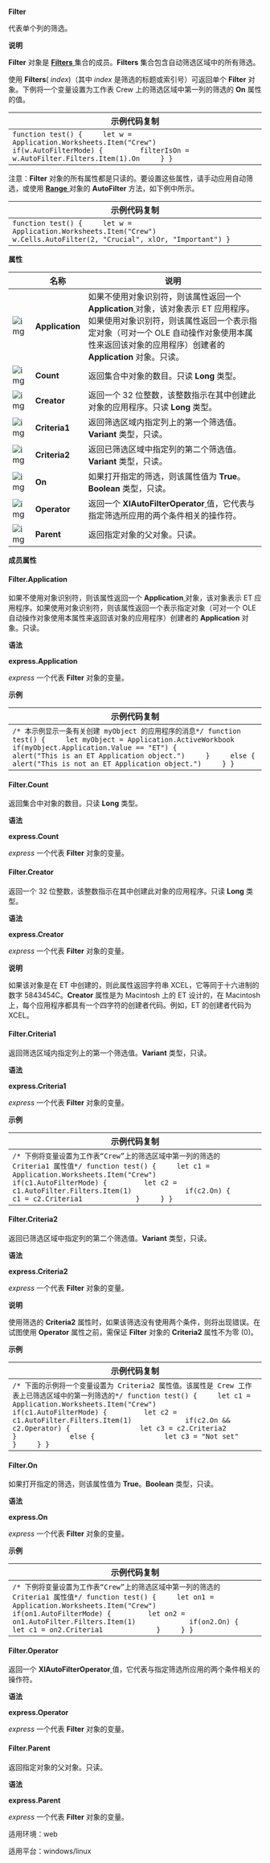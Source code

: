 **Filter**



代表单个列的筛选。

**说明**

**Filter** 对象是 [**Filters** ](https://qn.cache.wpscdn.cn/encs/doc/office_v19/apiObjectTemplate.htm?page=topics/WPS%20%E5%9F%BA%E7%A1%80%E6%8E%A5%E5%8F%A3/%E8%A1%A8%E6%A0%BC%20API%20%E5%8F%82%E8%80%83/Filters/Filters%20.htm#jsObject_Filters)集合的成员。**Filters** 集合包含自动筛选区域中的所有筛选。

使用 **Filters**( *index*)（其中 *index* 是筛选的标题或索引号）可返回单个 **Filter** 对象。下例将一个变量设置为工作表 Crew 上的筛选区域中第一列的筛选的 **On** 属性的值。

| 示例代码复制                                                 |
| ------------------------------------------------------------ |
| `function test() {     let w = Application.Worksheets.Item("Crew")     if(w.AutoFilterMode) {         filterIsOn = w.AutoFilter.Filters.Item(1).On     } }` |

注意：**Filter** 对象的所有属性都是只读的。要设置这些属性，请手动应用自动筛选，或使用 [**Range** ](https://qn.cache.wpscdn.cn/encs/doc/office_v19/apiObjectTemplate.htm?page=topics/WPS%20%E5%9F%BA%E7%A1%80%E6%8E%A5%E5%8F%A3/%E8%A1%A8%E6%A0%BC%20API%20%E5%8F%82%E8%80%83/Range/Range%20.htm#jsObject_Range)对象的 **AutoFilter** 方法，如下例中所示。

| 示例代码复制                                                 |
| ------------------------------------------------------------ |
| `function test() {     let w = Application.Worksheets.Item("Crew")          w.Cells.AutoFilter(2, "Crucial", xlOr, "Important") }` |

**属性**

|                                                              | 名称            | 说明                                                         |
| ------------------------------------------------------------ | --------------- | ------------------------------------------------------------ |
| ![img](https://qn.cache.wpscdn.cn/encs/doc/office_v19/gif/properties.gif) | **Application** | 如果不使用对象识别符，则该属性返回一个 **Application**[ ](https://qn.cache.wpscdn.cn/encs/doc/office_v19/apiObjectTemplate.htm?page=topics/WPS%20%E5%9F%BA%E7%A1%80%E6%8E%A5%E5%8F%A3/%E8%A1%A8%E6%A0%BC%20API%20%E5%8F%82%E8%80%83/Application/Application%20.htm#jsObject_Application)对象，该对象表示 ET 应用程序。如果使用对象识别符，则该属性返回一个表示指定对象（可对一个 OLE 自动操作对象使用本属性来返回该对象的应用程序）创建者的 **Application** 对象。只读。 |
| ![img](https://qn.cache.wpscdn.cn/encs/doc/office_v19/gif/properties.gif) | **Count**       | 返回集合中对象的数目。只读 **Long** 类型。                   |
| ![img](https://qn.cache.wpscdn.cn/encs/doc/office_v19/gif/properties.gif) | **Creator**     | 返回一个 32 位整数，该整数指示在其中创建此对象的应用程序。只读 **Long** 类型。 |
| ![img](https://qn.cache.wpscdn.cn/encs/doc/office_v19/gif/properties.gif) | **Criteria1**   | 返回筛选区域内指定列上的第一个筛选值。**Variant** 类型，只读。 |
| ![img](https://qn.cache.wpscdn.cn/encs/doc/office_v19/gif/properties.gif) | **Criteria2**   | 返回已筛选区域中指定列的第二个筛选值。**Variant** 类型，只读。 |
| ![img](https://qn.cache.wpscdn.cn/encs/doc/office_v19/gif/properties.gif) | **On**          | 如果打开指定的筛选，则该属性值为 **True**。**Boolean** 类型，只读。 |
| ![img](https://qn.cache.wpscdn.cn/encs/doc/office_v19/gif/properties.gif) | **Operator**    | 返回一个 **XlAutoFilterOperator**[ ](https://qn.cache.wpscdn.cn/encs/doc/office_v19/topics/WPS%20%E5%9F%BA%E7%A1%80%E6%8E%A5%E5%8F%A3/%E8%A1%A8%E6%A0%BC%20API%20%E5%8F%82%E8%80%83/%E6%9E%9A%E4%B8%BE/XlAutoFilterOperator%20%E6%9E%9A%E4%B8%BE.html)值，它代表与指定筛选所应用的两个条件相关的操作符。 |
| ![img](https://qn.cache.wpscdn.cn/encs/doc/office_v19/gif/properties.gif) | **Parent**      | 返回指定对象的父对象。只读。                                 |

**成员属性**

#### **Filter.Application**

如果不使用对象识别符，则该属性返回一个 **Application**[ ](https://qn.cache.wpscdn.cn/encs/doc/office_v19/apiObjectTemplate.htm?page=topics/WPS%20%E5%9F%BA%E7%A1%80%E6%8E%A5%E5%8F%A3/%E8%A1%A8%E6%A0%BC%20API%20%E5%8F%82%E8%80%83/Application/Application%20.htm#jsObject_Application)对象，该对象表示 ET 应用程序。如果使用对象识别符，则该属性返回一个表示指定对象（可对一个 OLE 自动操作对象使用本属性来返回该对象的应用程序）创建者的 **Application** 对象。只读。

**语法**

**express.Application**

*express*   一个代表 **Filter** 对象的变量。

**示例**

| 示例代码复制                                                 |
| ------------------------------------------------------------ |
| `/* 本示例显示一条有关创建 myObject 的应用程序的消息*/ function test() {     let myObject = Application.ActiveWorkbook     if(myObject.Application.Value == "ET") {         alert("This is an ET Application object.")     }     else {         alert("This is not an ET Application object.")     } }` |

#### **Filter.Count**

返回集合中对象的数目。只读 **Long** 类型。

**语法**

**express.Count**

*express*   一个代表 **Filter** 对象的变量。

#### **Filter.Creator**

返回一个 32 位整数，该整数指示在其中创建此对象的应用程序。只读 **Long** 类型。

**语法**

**express.Creator**

*express*   一个代表 **Filter** 对象的变量。

**说明**

如果该对象是在 ET 中创建的，则此属性返回字符串 XCEL，它等同于十六进制的数字 5843454C。**Creator** 属性是为 Macintosh 上的 ET 设计的，在 Macintosh 上，每个应用程序都具有一个四字符的创建者代码。例如，ET 的创建者代码为 XCEL。

#### **Filter.Criteria1**

返回筛选区域内指定列上的第一个筛选值。**Variant** 类型，只读。

**语法**

**express.Criteria1**

*express*   一个代表 **Filter** 对象的变量。

**示例**

| 示例代码复制                                                 |
| ------------------------------------------------------------ |
| `/* 下例将变量设置为工作表“Crew”上的筛选区域中第一列的筛选的 Criteria1 属性值*/ function test() {     let c1 = Application.Worksheets.Item("Crew")     if(c1.AutoFilterMode) {         let c2 = c1.AutoFilter.Filters.Item(1)             if(c2.On) {                  c1 = c2.Criteria1             }     } }` |

#### **Filter.Criteria2**

返回已筛选区域中指定列的第二个筛选值。**Variant** 类型，只读。

**语法**

**express.Criteria2**

*express*   一个代表 **Filter** 对象的变量。

**说明**

使用筛选的 **Criteria2** 属性时，如果该筛选没有使用两个条件，则将出现错误。在试图使用 **Operator** 属性之前，需保证 **Filter** 对象的 **Criteria2** 属性不为零 (0)。

**示例**

| 示例代码复制                                                 |
| ------------------------------------------------------------ |
| `/* 下面的示例将一个变量设置为 Criteria2 属性值。该属性是 Crew 工作表上已筛选区域中的第一列筛选的*/ function test() {     let c1 = Application.Worksheets.Item("Crew")     if(c1.AutoFilterMode) {         let c2 = c1.AutoFilter.Filters.Item(1)             if(c2.On && c2.Operator) {                 let c3 = c2.Criteria2             }             else {                 let c3 = "Not set"             }     } }` |

#### **Filter.On**

如果打开指定的筛选，则该属性值为 **True**。**Boolean** 类型，只读。

**语法**

**express.On**

*express*   一个代表 **Filter** 对象的变量。

**示例**

| 示例代码复制                                                 |
| ------------------------------------------------------------ |
| `/* 下例将变量设置为工作表“Crew”上的筛选区域中第一列的筛选的 Criteria1 属性值*/ function test() {     let on1 = Application.Worksheets.Item("Crew")     if(on1.AutoFilterMode) {         let on2 = on1.AutoFilter.Filters.Item(1)             if(on2.On) {                 let c1 = on2.Criteria1             }     } } ` |

#### **Filter.Operator**

返回一个 **XlAutoFilterOperator**[ ](https://qn.cache.wpscdn.cn/encs/doc/office_v19/topics/WPS%20%E5%9F%BA%E7%A1%80%E6%8E%A5%E5%8F%A3/%E8%A1%A8%E6%A0%BC%20API%20%E5%8F%82%E8%80%83/%E6%9E%9A%E4%B8%BE/XlAutoFilterOperator%20%E6%9E%9A%E4%B8%BE.html)值，它代表与指定筛选所应用的两个条件相关的操作符。

**语法**

**express.Operator**

*express*   一个代表 **Filter** 对象的变量。

#### **Filter.Parent**

返回指定对象的父对象。只读。

**语法**

**express.Parent**

*express*   一个代表 **Filter** 对象的变量。

适用环境：web

适用平台：windows/linux